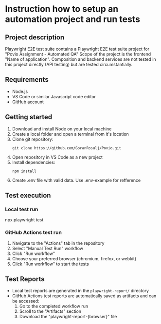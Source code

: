 # Instruction how to setup an automation project and run tests

## Project description

Playwright E2E test suite contains a Playwright E2E test suite project for "Povio Assignment - Automated QA"
Scope of the project is the frontend "Name of application".
Composition and backend services are not tested in this project directly (API testing) but are tested circumstantially.

## Requirements

- Node.js
- VS Code or similar Javascript code editor
- GitHub account

## Getting started

1. Download and install Node on your local machine
2. Create a local folder and open a terminal from it's location
3. Clone git repository:
   ```
   git clone https://github.com/GoranRosulj/Povio.git
   ```
4. Open repository in VS Code as a new project
5. Install dependencies:
   ```
   npm install
   ```
6. Create .env file with valid data. Use .env-example for refference

## Test execution

### Local test run

npx playwright test

### GitHub Actions test run
1. Navigate to the "Actions" tab in the repository
2. Select "Manual Test Run" workflow
3. Click "Run workflow"
4. Choose your preferred browser (chromium, firefox, or webkit)
5. Click "Run workflow" to start the tests

## Test Reports
- Local test reports are generated in the `playwright-report/` directory
- GitHub Actions test reports are automatically saved as artifacts and can be accessed:
  1. Go to the completed workflow run
  2. Scroll to the "Artifacts" section
  3. Download the "playwright-report-{browser}" file